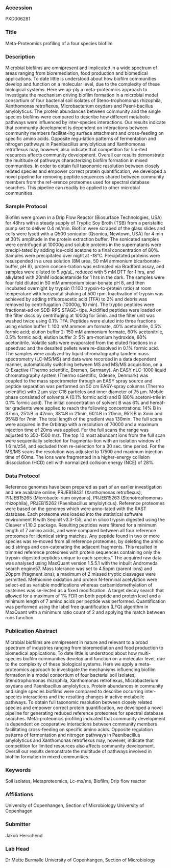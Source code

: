 ### Accession
PXD006281

### Title
Meta-Proteomics profiling of a four species biofilm

### Description
Microbial biofilms are omnipresent and implicated in a wide spectrum of areas ranging from bioremediation, food production and biomedical applications. To date little is understood about how biofilm communities develop and function on a molecular level, due to the complexity of these biological systems. Here we ap-ply a meta-proteomics approach to investigate the mechanism driving biofilm formation in a microbial model consortium of four bacterial soil isolates of Steno-trophomonas rhizophila, Xanthomonas retroflexus, Microbacterium oxydans and Paeni-bacillus amylolyticus. The protein abundances between community and the single species biofilms were compared to describe how different metabolic pathways were influenced by inter-species interactions. Our results indicate that community development is dependent on interactions between community members facilitat-ing surface attachment and cross-feeding on specific amino acids. Opposite regu-lation patterns of fermentation and nitrogen pathways in Paenibacillus amylolyticus and Xanthomonas retroflexus may, however, also indicate that competition for lim-ited resources affects community development. Overall our results demonstrate the multitude of pathways characterizing biofilm formation in mixed communities. In order to obtain full taxonomic resolution between closely related species and empower correct protein quantification, we developed a novel pipeline for removing peptide sequences shared between community members from the ref-erence proteomes used for spectral database searches. This pipeline can readily be applied to other microbial communities.

### Sample Protocol
Biofilm were grown in a Drip Flow Reactor (Biosurface Technologies, USA) for 48hrs with a steady supply of Tryptic Soy Broth (TSB) from a peristaltic pump set to deliver 0.4 ml/min. Biofilm were scraped of the glass slides and cells were lysed with a Q500 sonicator (Qsonica, Newtown, USA) for 4 min at 30% amplitude in the protein extraction buffer. The sonicated samples were centrifuged at 10000g and soluble proteins in the supernatants were precipi-tated by adding ice-cold acetone to a final concentration of 80%. Samples were precipitated over night at -18°C. Precipitated proteins were resuspended in a urea solution (8M urea, 50 mM ammonium bicarbonate-buffer, pH 8), protein concen-tration was estimated via Bradford assay, and samples were diluted to 5 μg/μL, reduced with 5 mM DTT for 1 hrs, and alkylated with 20mM iodoacetamide for 1 hrs in the dark. The samples were four fold diluted in 50 mM ammonium bicar-bonate pH 8, and then incubated overnight by trypsin (1:100 trypsin-to-protein ratio) at room temperature with horizontal shaking at 500 rpm. Inactivation of trypsin was achieved by adding trifluoroacetic acid (TFA) to 2% and debris was removed by centrifugation (10000g, 10 min). The tryptic peptides were fractionat-ed on SDB-RPS STAGE- tips. Acidified peptides were loaded on the filter discs by centrifuging at 1000g for 5min. and the filter unit was washed twice using 0.1% TFA. Peptides were eluted into three fractions using elution buffer 1: 100 mM ammonium formate, 40% acetonitrile, 0.5% formic acid; elution buffer 2: 150 mM ammonium formate, 60% acetonitrile, 0.5% formic acid; elution buffer 3: 5% am-monium hydroxide, 80% acetonitrile. Volatile salts were evaporated from the eluted fractions in a speedvac and the desalted pellets were re-dissolved in 0.1% formic acid.  The samples were analyzed by liquid chromatography tandem mass spectrometry (LC-MS/MS) and data were recorded in a data dependent manner, automatically switching between MS and MS/MS acquisition, on a Q-Exactive (Thermo scientific, Bremen, Germany). An EASY nLC-1000 liquid chromatography system (Thermo scientific, Odense, Denmark) was coupled to the mass spectrometer through an EASY spray source and peptide separation was performed on 50 cm EASY-spray columns (Thermo scientific) with 2 µm size C18 particles and inner diameter of 75 µm. Mobile phase consisted of solvents A (0.1% formic acid) and B (80% acetoni-trile in 0.1% formic acid). The initial concentration of solvent B was 6% and hereaf-ter gradients were applied to reach the following concentrations: 14% B in 37min, 25%B in 42min, 38%B in 21min, 60%B in 20min, 95%B in 3min and 95%B for 7min. The total length of the gradient was 130min. The full scans were acquired in the Orbitrap with a resolution of 70000 and a maximum injection time of 20ms was applied. For the full scans the range was adjusted to 350-1500 m/z. The top 10 most abundant ions from the full scan were sequentially selected for fragmenta-tion with an isolation window of 1.6 m/z54, and excluded from re-selection for a 30 sec. time period. For the MS/MS scans the resolution was adjusted to 17500 and maximum injection time of 60ms. The ions were fragmented in a higher-energy collision dissociation (HCD) cell with normalized collision energy (NCE) of 28%.

### Data Protocol
Reference genomes have been prepared as part of an earlier investigation and are available online; PRJEB18431 (Xanthomonas retroflexus), PRJEB15265 (Microbacte-rium oxydans), PRJEB15263 (Stenotrophomonas rhizophila), PRJEB15262 (Paenibacillus amylolyticus). Reference proteomes were based on the genomes which were anno-tated with the RAST database. Each proteome was loaded into the statistical software environment R with SeqinR v3.3-155, and in silico trypsin digested using the Cleaver v1.10.2 package. Resulting peptides were filtered for a minimum length of 7 amino acids, and were compared between all four reference proteomes for identical string matches. Any peptide found in two or more species was re-moved from all reference proteomes, by deleting the amino acid strings and con-catenating the adjacent fragments. This resulted in trimmed reference proteomes with protein sequences containing only the trypsin-digested peptides unique to each species." The acquired raw data was analysed using MaxQuant version 1.5.5.1 with the inbuilt Andromeda search engine57. Mass tolerance was set to 4.5ppm (parent ions) and 20ppm (fragment ions); a maximum of 2 missed tryptic cleavages were permitted.  Methionine oxidation and protein N-terminal acetylation were select-ed as variable modifications whereas carbamidomethylation of cysteines was se-lected as a fixed modification. A target decoy search that allowed for a maximum of 1% FDR on both peptide and protein level and a minimum length of 7 amino acids per peptide was performed. Quantification was performed using the label free quantification (LFQ) algorithm in MaxQuant with a minimum ratio count of 2 and applying the match between runs function.

### Publication Abstract
Microbial biofilms are omnipresent in nature and relevant to a broad spectrum of industries ranging from bioremediation&#xa0;and food production to biomedical applications. To date little is understood about how multi-species biofilm communities develop and function on a molecular level, due to the complexity of these biological systems. Here we apply a meta-proteomics approach to investigate the mechanisms influencing biofilm formation in a model consortium of four bacterial soil isolates; Stenotrophomonas rhizophila, Xanthomonas retroflexus, Microbacterium oxydans and Paenibacillus amylolyticus. Protein abundances in community and single species biofilms were compared to describe occurring inter-species interactions and the resulting changes in active metabolic pathways. To obtain full taxonomic resolution between closely related species and empower correct protein quantification, we developed a novel pipeline for generating reduced reference proteomes for spectral database searches. Meta-proteomics profiling indicated that community development is dependent on cooperative interactions between community members facilitating cross-feeding on specific amino acids. Opposite regulation patterns of fermentation and nitrogen pathways in Paenibacillus amylolyticus and Xanthomonas retroflexus may, however, indicate that competition for limited resources also affects community development. Overall our results demonstrate the multitude of pathways involved in biofilm formation in mixed communities.

### Keywords
Soil isolates, Metaproteomics, Lc-ms/ms, Biofilm, Drip flow reactor

### Affiliations
University of Copenhangen, Section of Microbiology
University of Copenhagen

### Submitter
Jakob Herschend

### Lab Head
Dr Mette Burmølle
University of Copenhangen, Section of Microbiology



